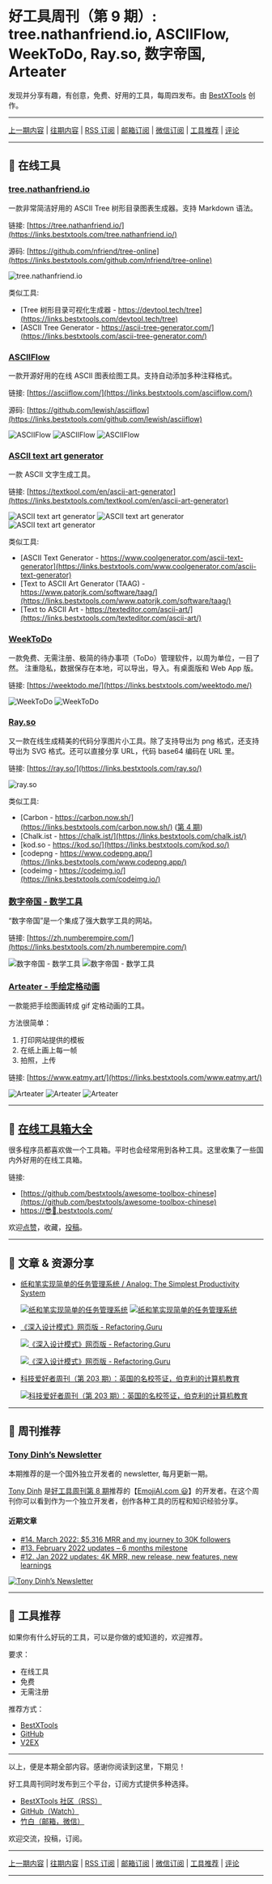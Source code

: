 # 好工具周刊（第 9 期）: tree.nathanfriend.io, ASCIIFlow, WeekToDo, Ray.so, 数字帝国, Arteater

发现并分享有趣，有创意，免费、好用的工具，每周四发布。由 [BestXTools](https://www.bestxtools.com/) 创作。

---

[上一期内容](https://github.com/bestxtools/weekly-cn/blob/main/docs/issue-8.md) | [往期内容](https://github.com/bestxtools/weekly-cn) | [RSS 订阅](https://discuss-cn.bestxtools.com/t/weekly) | [邮箱订阅](https://bestxtools.zhubai.love/) | [微信订阅](https://discuss-cn.bestxtools.com/d/5/2) | [工具推荐](https://discuss-cn.bestxtools.com/d/8) | [评论](https://discuss-cn.bestxtools.com/d/25/3)

---

## 🌈 在线工具

### [tree.nathanfriend.io](https://links.bestxtools.com/tree.nathanfriend.io/)

一款非常简洁好用的 ASCII Tree 树形目录图表生成器。支持 Markdown 语法。

链接: [https://tree.nathanfriend.io/](https://links.bestxtools.com/tree.nathanfriend.io/)

源码: [https://github.com/nfriend/tree-online](https://links.bestxtools.com/github.com/nfriend/tree-online)

![tree.nathanfriend.io](https://cdn.jsdelivr.net/gh/bestxtools/weekly-cn@main/images/2022-04-20-13-22-49.png)

类似工具:

- [Tree 树形目录可视化生成器 - https://devtool.tech/tree](https://links.bestxtools.com/devtool.tech/tree)
- [ASCII Tree Generator - https://ascii-tree-generator.com/](https://links.bestxtools.com/ascii-tree-generator.com/)

### [ASCIIFlow](https://links.bestxtools.com/asciiflow.com/)

一款开源好用的在线 ASCII 图表绘图工具。支持自动添加多种注释格式。

链接: [https://asciiflow.com/](https://links.bestxtools.com/asciiflow.com/)

源码: [https://github.com/lewish/asciiflow](https://links.bestxtools.com/github.com/lewish/asciiflow)

![ASCIIFlow](https://cdn.jsdelivr.net/gh/bestxtools/weekly-cn@main/images/2022-04-20-14-01-51.png)
![ASCIIFlow](https://cdn.jsdelivr.net/gh/bestxtools/weekly-cn@main/images/2022-04-20-14-03-25.png)
![ASCIIFlow](https://cdn.jsdelivr.net/gh/bestxtools/weekly-cn@main/images/2022-04-20-14-05-25.png)

### [ASCII text art generator](https://links.bestxtools.com/textkool.com/en/ascii-art-generator)

一款 ASCII 文字生成工具。

链接: [https://textkool.com/en/ascii-art-generator](https://links.bestxtools.com/textkool.com/en/ascii-art-generator)

![ASCII text art generator](https://cdn.jsdelivr.net/gh/bestxtools/weekly-cn@main/images/2022-04-20-14-18-35.png)
![ASCII text art generator](https://cdn.jsdelivr.net/gh/bestxtools/weekly-cn@main/images/2022-04-20-14-21-58.png)
![ASCII text art generator](https://cdn.jsdelivr.net/gh/bestxtools/weekly-cn@main/images/2022-04-20-14-22-28.png)

类似工具:

- [ASCII Text Generator - https://www.coolgenerator.com/ascii-text-generator](https://links.bestxtools.com/www.coolgenerator.com/ascii-text-generator)
- [Text to ASCII Art Generator (TAAG) - https://www.patorjk.com/software/taag/](https://links.bestxtools.com/www.patorjk.com/software/taag/)
- [Text to ASCII Art - https://texteditor.com/ascii-art/](https://links.bestxtools.com/texteditor.com/ascii-art/)

### [WeekToDo](https://links.bestxtools.com/weektodo.me/)

一款免费、无需注册、极简的待办事项（ToDo）管理软件，以周为单位，一目了然。
注重隐私，数据保存在本地，可以导出，导入。有桌面版和 Web App 版。

链接: [https://weektodo.me/](https://links.bestxtools.com/weektodo.me/)

![WeekToDo](https://cdn.jsdelivr.net/gh/bestxtools/weekly-cn@main/images/2022-04-20-11-44-42.png)
![WeekToDo](https://cdn.jsdelivr.net/gh/bestxtools/weekly-cn@main/images/2022-04-20-11-30-39.png)

### [Ray.so](https://links.bestxtools.com/ray.so/)

又一款在线生成精美的代码分享图片小工具。除了支持导出为 png 格式，还支持导出为 SVG 格式。还可以直接分享 URL，代码 base64 编码在 URL 里。

链接: [https://ray.so/](https://links.bestxtools.com/ray.so/)

![ray.so](https://cdn.jsdelivr.net/gh/bestxtools/weekly-cn@main/images/2022-04-20-12-51-35.png)

类似工具:

- [Carbon - https://carbon.now.sh/](https://links.bestxtools.com/carbon.now.sh/) ([第 4 期](https://discuss-cn.bestxtools.com/d/12))
- [Chalk.ist - https://chalk.ist/](https://links.bestxtools.com/chalk.ist/)
- [kod.so - https://kod.so/](https://links.bestxtools.com/kod.so/)
- [codepng - https://www.codepng.app/](https://links.bestxtools.com/www.codepng.app/)
- [codeimg - https://codeimg.io/](https://links.bestxtools.com/codeimg.io/)

### [数字帝国 - 数学工具](https://links.bestxtools.com/zh.numberempire.com/)

“数字帝国”是一个集成了强大数学工具的网站。

链接: [https://zh.numberempire.com/](https://links.bestxtools.com/zh.numberempire.com/)

![数字帝国 - 数学工具](https://cdn.jsdelivr.net/gh/bestxtools/weekly-cn@main/images/2022-04-19-17-17-28.png)
![数字帝国 - 数学工具](https://cdn.jsdelivr.net/gh/bestxtools/weekly-cn@main/images/2022-04-19-17-22-57.png)

### [Arteater - 手绘定格动画](https://links.bestxtools.com/www.eatmy.art/)

一款能把手绘图画转成 gif 定格动画的工具。

方法很简单：

1. 打印网站提供的模板
2. 在纸上画上每一帧
3. 拍照，上传

链接: [https://www.eatmy.art/](https://links.bestxtools.com/www.eatmy.art/)

![Arteater](https://cdn.jsdelivr.net/gh/bestxtools/weekly-cn@main/images/2022-04-20-14-39-03.png)
![Arteater](https://cdn.jsdelivr.net/gh/bestxtools/weekly-cn@main/images/2022-04-20-14-41-02.png)
![Arteater](https://cdn.jsdelivr.net/gh/bestxtools/weekly-cn@main/images/2022-04-20-14-46-14.png)

---

## 🧰 [在线工具箱大全](https://awesome-toolbox-chinese.bestxtools.com/)

很多程序员都喜欢做一个工具箱。平时也会经常用到各种工具。这里收集了一些国内外好用的在线工具箱。

链接:

- [https://github.com/bestxtools/awesome-toolbox-chinese](https://github.com/bestxtools/awesome-toolbox-chinese)
- [https://😎🧰.bestxtools.com/](https://😎🧰.bestxtools.com/)

欢迎[点赞](https://github.com/bestxtools/awesome-toolbox-chinese)，收藏，[投稿](https://github.com/bestxtools/awesome-toolbox-chinese/issues)。

---

## 🌈 文章 & 资源分享

- [纸和笔实现简单的任务管理系统 / Analog: The Simplest Productivity System](https://links.bestxtools.com/ugmonk.com/blogs/journal/analog-the-simplest-productivity-system)

  [![纸和笔实现简单的任务管理系统](https://cdn.jsdelivr.net/gh/bestxtools/weekly-cn@main/images/task-signals2_1024x1024.gif)](https://links.bestxtools.com/ugmonk.com/blogs/journal/analog-the-simplest-productivity-system)
  [![纸和笔实现简单的任务管理系统](https://cdn.jsdelivr.net/gh/bestxtools/weekly-cn@main/images/place-card1_1024x1024.gif)](https://links.bestxtools.com/ugmonk.com/blogs/journal/analog-the-simplest-productivity-system)

- [《深入设计模式》网页版 - Refactoring.Guru](https://links.bestxtools.com/refactoringguru.cn/design-patterns/catalog)

  [![《深入设计模式》网页版 - Refactoring.Guru](https://cdn.jsdelivr.net/gh/bestxtools/weekly-cn@main/images/2022-04-20-16-41-01.png)](https://links.bestxtools.com/refactoringguru.cn/design-patterns/catalog)

  [![《深入设计模式》网页版 - Refactoring.Guru](https://cdn.jsdelivr.net/gh/bestxtools/weekly-cn@main/images/2022-04-20-16-41-02.png)](https://links.bestxtools.com/refactoringguru.cn/design-patterns/catalog)

- [科技爱好者周刊（第 203 期）：英国的名校签证，伯克利的计算机教育](https://links.bestxtools.com/www.ruanyifeng.com/blog/2022/04/weekly-issue-203.html)

  [![科技爱好者周刊（第 203 期）：英国的名校签证，伯克利的计算机教育](https://cdn.jsdelivr.net/gh/bestxtools/weekly-cn@main/images/2022-04-20-24-46-14.png)](https://links.bestxtools.com/www.ruanyifeng.com/blog/2022/04/weekly-issue-203.html)

---

## 🌈 周刊推荐

### [Tony Dinh’s Newsletter](https://links.bestxtools.com/newsletter.tonydinh.com/)

本期推荐的是一个国外独立开发者的 newsletter, 每月更新一期。

[Tony Dinh](https://links.bestxtools.com/twitter.com/tdinh_me) 是[好工具周刊第 8 期](https://discuss-cn.bestxtools.com/d/22)推荐的【[EmojiAI.com 😃](https://links.bestxtools.com/emojiai.com/)】的开发者。在这个周刊你可以看到作为一个独立开发者，创作各种工具的历程和知识经验分享。

#### 近期文章

- [#14. March 2022: $5,316 MRR and my journey to 30K followers](https://links.bestxtools.com/newsletter.tonydinh.com/issues/march-2022-5-316-mrr-and-my-journey-to-30k-followers-1066400)
- [#13. February 2022 updates – 6 months milestone](https://links.bestxtools.com/newsletter.tonydinh.com/issues/february-2022-updates-6-months-milestone-1019620)
- [#12. Jan 2022 updates: 4K MRR, new release, new features, new learnings](https://links.bestxtools.com/newsletter.tonydinh.com/issues/jan-2022-updates-4k-mrr-new-release-new-features-new-learnings-940315)

[![Tony Dinh’s Newsletter](https://cdn.jsdelivr.net/gh/bestxtools/weekly-cn@main/images/2022-04-20-17-41-02.jpeg)](https://links.bestxtools.com/newsletter.tonydinh.com/)

---

## 🌈 工具推荐

如果你有什么好玩的工具，可以是你做的或知道的，欢迎推荐。

要求：

- 在线工具
- 免费
- 无需注册

推荐方式：

- [BestXTools](https://discuss-cn.bestxtools.com/d/8)
- [GitHub](https://github.com/bestxtools/weekly-cn/issues)
- [V2EX](https://links.bestxtools.com/www.v2ex.com/t/836201?r=BestXTools)

---

以上，便是本期全部内容。感谢你阅读到这里，下期见！

好工具周刊同时发布到三个平台，订阅方式提供多种选择。

- [BestXTools 社区（RSS）](https://discuss-cn.bestxtools.com/t/weekly)
- [GitHub（Watch）](https://github.com/bestxtools/weekly-cn)
- [竹白（邮箱，微信）](https://bestxtools.zhubai.love/)

欢迎交流，投稿，订阅。

---

[上一期内容](https://github.com/bestxtools/weekly-cn/blob/main/docs/issue-8.md) | [往期内容](https://github.com/bestxtools/weekly-cn) | [RSS 订阅](https://discuss-cn.bestxtools.com/t/weekly) | [邮箱订阅](https://bestxtools.zhubai.love/) | [微信订阅](https://discuss-cn.bestxtools.com/d/5/2) | [工具推荐](https://discuss-cn.bestxtools.com/d/8) | [评论](https://discuss-cn.bestxtools.com/d/25/3)

---
